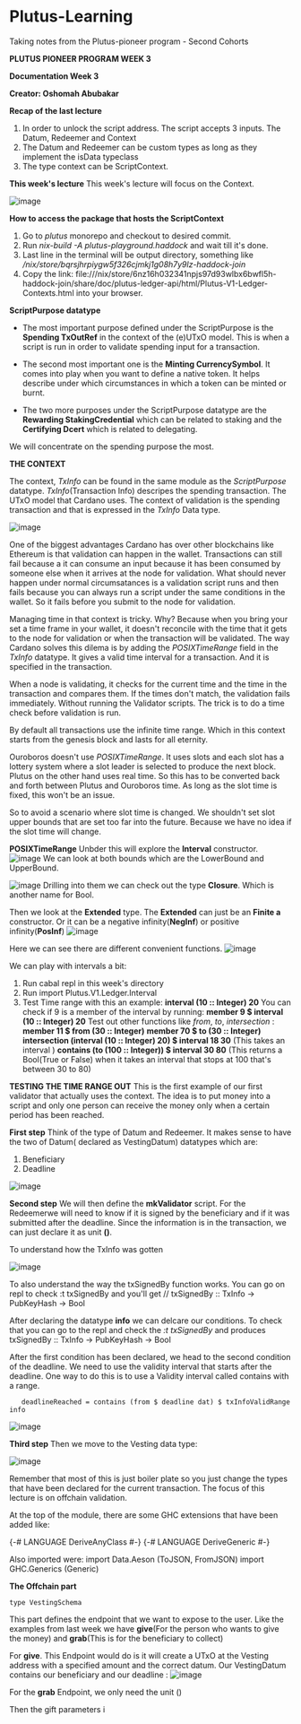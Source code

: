 # Plutus-Learning
Taking notes from the Plutus-pioneer program - Second Cohorts

**PLUTUS PIONEER PROGRAM WEEK 3**

**Documentation Week 3**

**Creator: Oshomah Abubakar**

**Recap of the last lecture**
1. In order to unlock the script address. The script accepts 3 inputs. The Datum, Redeemer and Context
2. The Datum and Redeemer can be custom types as long as they implement the isData typeclass 
3. The type context can be ScriptContext. 


**This week's lecture** 
This week's lecture will focus on the Context. 

![image](https://user-images.githubusercontent.com/51214370/126029083-e9eecd88-1bda-416e-82da-88a7bfe95019.png)

**How to access the package that hosts the ScriptContext**
1. Go to *plutus* monorepo and checkout to desired commit.
2. Run *nix-build -A plutus-playground.haddock* and wait till it's done. 
3. Last line in the terminal will be output directory, something like */nix/store/bqrsjhrpiygw5f326cjmkj1g08h7y9lz-haddock-join*
4. Copy the link: file:///nix/store/6nz16h032341npjs97d93wlbx6bwfl5h-haddock-join/share/doc/plutus-ledger-api/html/Plutus-V1-Ledger-Contexts.html into your browser. 

**ScriptPurpose datatype**

- The most important purpose defined under the ScriptPurpose is the **Spending TxOutRef** in the context of the (e)UTxO model. This is when a script is run in       order to validate spending input for a transaction. 

- The second most important one is the **Minting CurrencySymbol**. It comes into play when you want to define a native token. 
  It helps describe under which circumstances in which a token can be minted or burnt. 

- The two more purposes under the ScriptPurpose datatype are the **Rewarding StakingCredential** which can be related to staking and the **Certifying Dcert**       which is related to delegating. 

We will concentrate on the spending purpose the most. 


**THE CONTEXT**

The context, *TxInfo* can be found in the same module as the *ScriptPurpose* datatype. *TxInfo*(Transaction Info) descripes the spending transaction. The UTxO model that Cardano uses. The context of validation is the spending transaction and that is expressed in the *TxInfo* Data type.   

![image](https://user-images.githubusercontent.com/51214370/126030700-a5aeb829-a8c8-4e9d-8bde-44cc36113f57.png)

One of the biggest advantages Cardano has over other blockchains like Ethereum is that validation can happen in the wallet. Transactions can still fail because a it can consume an input because it has been consumed by someone else when it arrives at the node for validation. What should never happen under normal circumsatances is a validation script runs and then fails because you can always run a script under the same conditions in the wallet. So it fails before you submit to the node for validation. 

Managing time in that context is tricky. Why? Because when you bring your set a time frame in your wallet, it doesn't reconcile with the time that it gets to the node for validation or when the transaction will be validated. The way Cardano solves this dilema is by adding the *POSIXTimeRange* field in the *TxInfo* datatype. It gives a valid time interval for a transaction. And it is specified in the transaction. 

When a node is validating, it checks for the current time and the time in the transaction and compares them. If the times don't match, the validation fails immediately. Without running the Validator scripts. The trick is to do a time check before validation is run. 

By default all transactions use the infinite time range. Which in this context starts from the genesis block and lasts for all eternity. 

Ouroboros doesn't use *POSIXTimeRange*. It uses slots and each slot has a lottery system where a slot leader is selected to produce the next block. Plutus on the other hand uses real time. So this has to be converted back and forth between Plutus and Ouroboros time. As long as the slot time is fixed, this won't be an issue. 

So to avoid a scenario where slot time is changed. We shouldn't set slot upper bounds that are set too far into the future. Because we have no idea if the slot time will change. 

**POSIXTimeRange**
Unbder this will explore the **Interval** constructor. 
![image](https://user-images.githubusercontent.com/51214370/126440370-71732b5e-0c64-4ec8-af3a-722073298f5a.png)
We can look at both bounds which are the LowerBound and UpperBound. 

![image](https://user-images.githubusercontent.com/51214370/126440732-3dab2fe0-4563-4db5-9c6f-014d7e7a7cb3.png)
Drilling into them we can check out the type **Closure**. Which is another name for Bool.  

Then we look at the **Extended** type. The **Extended** can just be an **Finite a** constructor. Or it can be a negative infinity(**NegInf**) or positive infinity(**PosInf**) 
![image](https://user-images.githubusercontent.com/51214370/126441133-bba0254f-442a-4f3b-b78d-97380aa9f338.png)

Here we can see there are different convenient functions. 
![image](https://user-images.githubusercontent.com/51214370/126441849-b1d4b54c-39dc-4259-8362-5571c84b3135.png)


We can play with intervals a bit: 
1. Run cabal repl in this week's directory 
2. Run import Plutus.V1.Ledger.Interval
3. Test Time range with this an example: 
   **interval (10 :: Integer) 20**
   You can check if 9 is a member of the interval by running: 
   **member 9 $ interval (10 :: Integer) 20**
   Test out other functions like *from*, *to*, *intersection* :  
   **member 11 $ from (30 :: Integer)** 
   **member 70 $ to (30 :: Integer)**  
   **intersection (interval (10 :: Integer) 20) $ interval 18 30** (This takes an interval  )
   **contains (to (100 :: Integer)) $ interval 30 80** (This returns a Bool(True or False) when it takes an interval that stops at 100 that's between 30 to 80)

**TESTING THE TIME RANGE OUT** 
This is the first example of our first validator that actually uses the context. The idea is to put money into a script and only one person can receive the money only when a certain period has been reached. 

**First step** 
Think of the type of Datum and Redeemer. It makes sense to have the two of Datum( declared as VestingDatum) datatypes which are: 
1. Beneficiary 
2. Deadline 

![image](https://user-images.githubusercontent.com/51214370/126460872-0ade4bdd-7d55-4ffc-a7c6-363cb2dea9a5.png)

**Second step**
We will then define the **mkValidator** script. For the Redeemerwe will need to know if it is signed by the beneficiary and if it was submitted after the deadline. Since the information is in the transaction, we can just declare it as unit **()**. 

To understand how the TxInfo was gotten 


![image](https://user-images.githubusercontent.com/51214370/126463671-ad9c7acb-9659-454f-a18d-382d540815bf.png)

To also understand the way the txSignedBy function works. You can go on repl to check :t txSignedBy and you'll get
// txSignedBy :: TxInfo -> PubKeyHash -> Bool 

After declaring the datatype **info** we can delcare our conditions. To check that you can go to the repl and check the *:t txSignedBy* and produces 
txSignedBy :: TxInfo -> PubKeyHash -> Bool   

After the first condition has been declared, we head to the second condition of the deadline. We need to use the validity interval that starts after the deadline. One way to do this is to use a Validity interval called contains with a range. 
```deadlineReached :: Bool 
   deadlineReached = contains (from $ deadline dat) $ txInfoValidRange info
```
![image](https://user-images.githubusercontent.com/51214370/126462784-9c42e2f1-01be-4550-9178-19f155b87d33.png)

**Third step**
Then we move to the Vesting data type: 

![image](https://user-images.githubusercontent.com/51214370/126542195-e32d7628-5734-46e3-9f12-15f0fd764e41.png)

Remember that most of this is just boiler plate so you just change the types that have been declared for the current transaction. 
The focus of this lecture is on offchain validation. 

At the top of the module, there are some GHC extensions that have been added like: 

 {-# LANGUAGE DeriveAnyClass      #-}
 {-# LANGUAGE DeriveGeneric       #-}

Also imported were: 
 import           Data.Aeson           (ToJSON, FromJSON)
 import           GHC.Generics         (Generic)

**The Offchain part**
``` 
type VestingSchema 
```
This part defines the endpoint that we want to expose to the user. Like the examples from last week we have **give**(For the person who wants to give the money) and **grab**(This is for the beneficiary to collect) 

For **give**. This Endpoint would do is it will create a UTxO at the Vesting address with a specified amount and the correct datum. Our VestingDatum contains our beneficiary and our deadline :
![image](https://user-images.githubusercontent.com/51214370/126546545-cf7f8b1f-6b57-4361-9e6d-c0629a849381.png)

For the **grab** Endpoint, we only need the unit ()

Then the gift parameters i






